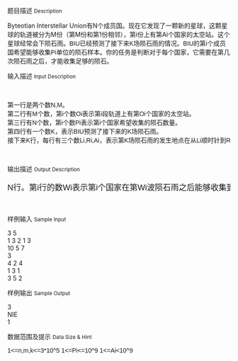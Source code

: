 <div class="panel panel-default">
<div class="area-title">
<span>
题目描述
<small>Description</small>
</span></div>
<div class="panel-body">

<p><span style="">Byteotian Interstellar Union有N个成员国。现在它发现了一颗新的星球，这颗星球的轨道被分为M份（第M份和第1份相邻），第i份上有第Ai个国家的太空站。</span><span style="FONT-FAMILY: arial, verdana, helvetica, sans-serif;">这个星球经常会下陨石雨。BIU已经预测了接下来K场陨石雨的情况。</span><span style="FONT-FAMILY: arial, verdana, helvetica, sans-serif;">BIU的第i个成员国希望能够收集Pi单位的陨石样本。你的任务是判断对于每个国家，它需要在第几次陨石雨之后，才能收集足够的陨石。</span></p>

</div>
</div>

<div class="panel panel-default">
<div class="area-title">
<span>
输入描述
<small>Input Description</small>
</span></div>
<div class="panel-body">
<p>   </p><pre style="FONT-FAMILY: arial, verdana, helvetica, sans-serif !important;">第一行是两个数N,M。
第二行有M个数，第i个数Oi表示第i段轨道上有第Oi个国家的太空站。
第三行有N个数，第i个数Pi表示第i个国家希望收集的陨石数量。
第四行有一个数K，表示BIU预测了接下来的K场陨石雨。
接下来K行，每行有三个数Li,Ri,Ai，表示第K场陨石雨的发生地点在从Li顺时针到Ri的区间中（如果Li&lt;=Ri，就是Li,Li+1,...,Ri，否则就是Ri,Ri+1,...,m-1,m,1,...,Li），向区间中的每个太空站提供Ai单位的陨石样本。</pre><p><br></p>

</div>
</div>
<div  class="panel panel-default">
<div class="area-title">
<span>
输出描述
<small>Output Description</small>
</span></div>
<div class="panel-body">

<pre style="font-size: 18px; font-family: arial, verdana, helvetica, sans-serif !important;">N行。第i行的数Wi表示第i个国家在第Wi波陨石雨之后能够收集到足够的陨石样本。如果到第K波结束后仍然收集不到，输出NIE。</pre><p><br/></p>

</div>
</div>


<div class="panel panel-default">
<div class="area-title">
<span>
样例输入
<small>Sample Input</small>
</span></div>
<div class="panel-body">
<p><span>3 5<br style="">1 3 2 1 3<br style="">10 5 7<br style="">3<br style="">4 2 4<br style="">1 3 1<br style="">3 5 2</span></p>

</div>
</div>

<div class="panel panel-default">
<div class="area-title">
<span>
样例输出
<small>Sample Output</small>
</span></div>
<div class="panel-body">
<p>3<br style="">NIE<br style="">1</p>

</div>
</div>

<div class="panel panel-default">
<div class="area-title">
<span>
数据范围及提示
<small>Data Size & Hint</small>
</span></div>
<div class="panel-body">
<p><span style="FONT-FAMILY: arial, verdana, helvetica, sans-serif;">1&lt;=n,m,k&lt;=3*10^5 1&lt;=Pi&lt;=10^9 1&lt;=Ai&lt;10^9</span></p>
</div>
</div>